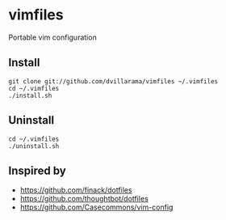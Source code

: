 # vimfiles

Portable vim configuration

## Install
```
git clone git://github.com/dvillarama/vimfiles ~/.vimfiles
cd ~/.vimfiles
./install.sh
```

## Uninstall
```
cd ~/.vimfiles
./uninstall.sh
```

## Inspired by
 - https://github.com/finack/dotfiles
 - https://github.com/thoughtbot/dotfiles
 - https://github.com/Casecommons/vim-config
